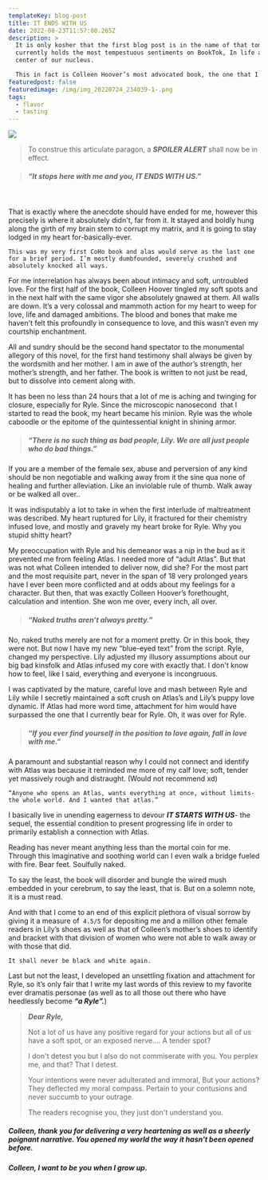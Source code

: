 ```yaml
---
templateKey: blog-post
title: IT ENDS WITH US
date: 2022-08-23T11:57:08.265Z
description: >
  It is only kosher that the first blog post is in the name of that tome which
  currently holds the most tempestuous sentiments on BookTok, In life and in the
  center of our nucleus. 

  This in fact is Colleen Hoover’s most advocated book, the one that I couldn’t put down even through muscle. 
featuredpost: false
featuredimage: /img/img_20220724_234039-1-.png
tags:
  - flavor
  - tasting
---
```

![ ](/img/img_20220724_234039-1-.png)

<!--StartFragment-->

> To construe this articulate paragon, a ***SPOILER ALERT*** shall now be in effect.



<!--EndFragment-->

<!--StartFragment-->

> ##### ***“It stops here with me and you, IT ENDS WITH US.”***

                             

That is exactly where the anecdote should have ended for me, however this precisely is where it absolutely didn't, far from it. It stayed and boldly hung along the girth of my brain stem to corrupt my matrix, and it is going to stay lodged in my heart for-basically-ever.

`This was my very first CoHo book and alas would serve as the last one for a brief period. I’m mostly dumbfounded, severely crushed and absolutely knocked all ways.`

<!--StartFragment-->

For me interrelation has always been about intimacy and soft, untroubled love. For the first half of the book, Colleen Hoover tingled my soft spots and in the next half with the same vigor she absolutely gnawed at them. All walls are down. It’s a very colossal and mammoth action for my heart to weep for love, life and damaged ambitions. The blood and bones that make me haven't felt this profoundly in consequence to love, and this wasn’t even my courtship enchantment.



All and sundry should be the second hand spectator to the monumental allegory of this novel, for the first hand testimony shall always be given by the wordsmith and her mother. I am in awe of the author’s strength, her mother’s strength, and her father. The book is written to not just be read, but to dissolve into cement along with.



It has been no less than 24 hours that a lot of me is aching and twinging for closure, especially for Ryle. Since the microscopic nanosecond  that I started to read the book, my heart became his minion. Ryle was the whole caboodle or the epitome of the quintessential knight in shining armor. 



<!--EndFragment-->

<!--EndFragment-->

<!--StartFragment-->

> ##### ***“There is no such thing as bad people, Lily. We are all just people who do bad things.”***

<!--EndFragment-->

<!--StartFragment-->

If you are a member of the female sex, abuse and perversion of any kind should be non negotiable and walking away from it the sine qua none of healing and further alleviation. Like an inviolable rule of thumb. Walk away or be walked all over..

It was indisputably a lot to take in when the first interlude of maltreatment was described. My heart ruptured for Lily, it fractured for their chemistry infused love, and mostly and gravely my heart broke for Ryle. Why you stupid shitty heart?



My preoccupation with Ryle and his demeanor was a nip in the bud as it prevented me from feeling Atlas. I needed more of “adult Atlas”. But that was not what Colleen intended to deliver now, did she? For the most part and the most requisite part, never in the span of 18 very prolonged years have I ever been more conflicted and at odds about my feelings for a character. But then, that was exactly Colleen Hoover’s forethought, calculation and intention. She won me over, every inch, all over. 

<!--StartFragment-->

> ##### ***“Naked truths aren’t always pretty.”***

<!--StartFragment-->

No, naked truths merely are not for a moment pretty. Or in this book, they were not. But now I have my new “blue-eyed text” from the script. Ryle, changed my perspective. Lily adjusted my illusory assumptions about our big bad kinsfolk and Atlas infused my core with exactly that. I don't know how to feel, like I said, everything and everyone is incongruous.



I was captivated by the mature, careful love and mash between Ryle and Lily while I secretly maintained a soft crush on Atlas’s and Lily’s puppy love dynamic. If Atlas had more word time, attachment for him would have surpassed the one that I currently bear for Ryle. Oh, it was over for Ryle.



<!--EndFragment-->

<!--EndFragment-->

<!--EndFragment-->

<!--StartFragment-->

> ##### ***“If you ever find yourself in the position to love again, fall in love with me.”***

<!--StartFragment-->

A paramount and substantial reason why I could not connect and identify with Atlas was because it reminded me more of my calf love; soft, tender yet massively rough and distraught. (Would not recommend xd)



`“Anyone who opens an Atlas, wants everything at once, without limits- the whole world. And I wanted that atlas.”`

I basically live in unending eagerness to devour ***IT STARTS WITH US***- the sequel, the essential condition to present progressing life in order to primarily establish a connection with Atlas. 



Reading has never meant anything less than the mortal coin for me. Through this imaginative and soothing world can I even walk a bridge fueled with fire. Bear feet. Soulfully naked.



To say the least, the book will disorder and bungle the wired mush embedded in your cerebrum, to say the least, that is. But on a solemn note, it is a must read. 



And with that I come to an end of this explicit plethora of visual sorrow by giving it a measure of` 4.5/5` for depositing me and a million other female readers in Lily’s shoes as well as that of Colleen’s mother’s shoes to identify and bracket with that division of women who were not able to walk away or with those that did. 



`It shall never be black and white again.`



Last but not the least, I developed an unsettling fixation and attachment for Ryle, so it’s only fair that I write my last words of this review to my favorite ever dramatis personae (as well as to all those out there who have heedlessly become ***“a Ryle”.***)

<!--StartFragment-->

> ***Dear Ryle,*** 
>
> Not a lot of us have any positive regard for your actions but all of us have a soft spot, or an exposed nerve…. A tender spot? 
>
>
>
> I don't detest you but I also do not commiserate with you. You perplex me, and that? That I detest. 
>
>
>
> Your intentions were never adulterated and immoral, But your actions? They deflected my moral compass. Pertain to your contusions and never succumb to your outrage. 
>
>
>
> The readers recognise you, they just don't understand you. 
>
>

<!--EndFragment-->

<!--EndFragment-->

<!--EndFragment-->

<!--StartFragment-->

##### **Colleen, thank you for delivering a very heartening as well as a sheerly poignant narrative. You opened my world the way it hasn't been opened before.** 



#### ***Colleen, I want to be you when I grow up.***



<!--EndFragment-->
